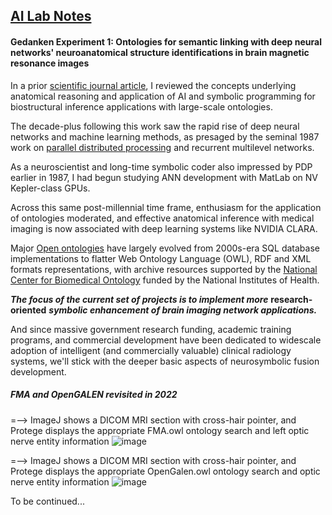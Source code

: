 ## <u>AI Lab Notes</u>

#### **Gedanken Experiment 1:** Ontologies for semantic linking with deep neural networks' neuroanatomical structure identifications in brain magnetic resonance images


In a prior [scientific journal article](https://anatomypubs.onlinelibrary.wiley.com/doi/10.1002/ar.b.20095), I reviewed the concepts underlying anatomical reasoning and application of AI and symbolic programming for biostructural inference applications with large-scale ontologies.

The decade-plus following this work saw the rapid rise of deep neural networks and machine learning methods, as presaged by the seminal 1987 work on [parallel distributed processing](https://mitpress.mit.edu/9780262680530/parallel-distributed-processing/) and recurrent multilevel networks.  

As a neuroscientist and long-time symbolic coder also impressed by PDP earlier in 1987, I had begun studying ANN development with MatLab on NV Kepler-class GPUs.

Across this same post-millennial time frame, enthusiasm for the application of ontologies moderated, and effective anatomical inference with medical imaging is now associated with deep learning systems like NVIDIA CLARA.  

Major [Open ontologies](https://bioportal.bioontology.org) have largely evolved from 2000s-era SQL database implementations to flatter Web Ontology Language (OWL), RDF and XML formats representations, with archive resources supported by the [National Center for Biomedical Ontology](https://ncbo.bioontology.org/ncbo-summary) funded by the National Institutes of Health. 

***The focus of the current set of projects is to implement more*** **research-oriented** ***symbolic enhancement of brain imaging network applications.***

And since massive government research funding, academic training programs, and commercial development have been dedicated to widescale adoption of intelligent (and commercially valuable) clinical radiology systems, we'll stick with the deeper basic aspects of neurosymbolic fusion development.


##### ***FMA and OpenGALEN revisited in 2022***

 =--> ImageJ shows a DICOM MRI section with cross-hair pointer, and Protege displays the appropriate FMA.owl ontology search and left optic nerve entity information
![image](https://user-images.githubusercontent.com/71346897/188732792-8c14cda3-7b15-4db0-93ed-8a51517c24fe.png)




 =--> ImageJ shows a DICOM MRI section with cross-hair pointer, and Protege displays the appropriate OpenGalen.owl ontology search and optic nerve entity information
![image](https://user-images.githubusercontent.com/71346897/188733109-e45b467a-b5aa-43c5-922a-04d69dbdf5fc.png)

To be continued...
